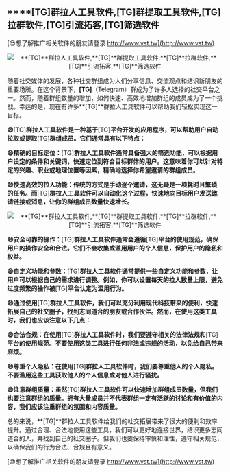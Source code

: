 ## ****[TG]**群拉人工具软件,**[TG]**群提取工具软件,**[TG]**拉群软件,**[TG]**引流拓客,**[TG]**筛选软件**

[😍想了解推广相关软件的朋友请登录 http://www.vst.tw](http://www.vst.tw)

 <center><img src="https://vst.tw/MP4/tuiguang/png/7.png" alt="**[TG]**群拉人工具软件,**[TG]**群提取工具软件,**[TG]**拉群软件,**[TG]**引流拓客,**[TG]**筛选软件"></center>

随着社交媒体的发展，各种社交群组成为人们分享信息、交流观点和结识新朋友的重要场所。在这个背景下，**[TG]**（Telegram）群成为了许多人选择的社交平台之一。然而，随着群组数量的增加，如何快速、高效地增加群组的成员成为了一个挑战。幸运的是，现在有许多**[TG]**群拉人工具软件可以帮助我们轻松实现这一目标。

**😄**[TG]**群拉人工具软件是一种基于**[TG]**平台开发的应用程序，可以帮助用户自动拉取或提取**[TG]**群组成员。它们通常具有以下特点：**

**😄精确的目标定位：**[TG]**群拉人工具软件通常具备强大的筛选功能，可以根据用户设定的条件和关键词，快速定位到符合目标群体的用户。这意味着你可以针对特定的兴趣、职业或地理位置等因素，精确地选择你希望邀请的群组成员。**

**😄快速高效的拉人功能：传统的方式是手动逐个邀请，这无疑是一项耗时且繁琐的任务。而**[TG]**群拉人工具软件可以自动化这个过程，快速地向目标用户发送邀请链接或消息，让你的群组成员数量快速增长。**

 <center><img src="https://vst.tw/MP4/tuiguang/png/0.png" alt="**[TG]**群拉人工具软件,**[TG]**群提取工具软件,**[TG]**拉群软件,**[TG]**引流拓客,**[TG]**筛选软件"></center>

**😄安全可靠的操作：**[TG]**群拉人工具软件通常会遵循**[TG]**平台的使用规范，确保用户的操作安全和合法。它们不会收集或滥用用户的个人信息，保护用户的隐私和权益。**

**😄自定义功能和参数：**[TG]**群拉人工具软件通常提供一些自定义功能和参数，让用户可以根据自己的需求进行调整。例如，你可以设置每天的拉人数量上限，避免过度频繁的操作被**[TG]**平台认定为滥用行为。**

**😄通过使用**[TG]**群拉人工具软件，我们可以充分利用现代科技带来的便利，快速拓展自己的社交圈子，找到志同道合的朋友或合作伙伴。然而，在使用这类工具时，我们也应该注意以下几点：**

**😄合法合规：在使用**[TG]**群拉人工具软件时，我们要遵守相关的法律法规和**[TG]**平台的使用规范。不要使用这类工具进行任何非法或违规的活动，以免给自己带来麻烦。**

**😄尊重个人隐私：在使用**[TG]**群拉人工具软件时，我们要尊重他人的个人隐私。不要滥用这些工具获取他人的个人信息或对他人进行骚扰。**

**😄注意群组质量：虽然**[TG]**群拉人工具软件可以快速增加群组成员数量，但我们也要注意群组的质量。拥有大量成员并不代表群组一定有活跃的讨论和有价值的内容，我们应该注重群组的氛围和内容质量。**

总的来说，**[TG]**群拉人工具软件给我们的社交拓展带来了很大的便利和效率提升。通过合理、合法地使用这些工具，我们可以更好地连接世界，结识更多志同道合的人，并找到自己的社交圈子。但我们也要保持审慎和理性，遵守相关规范，以确保我们的行为合法、合规且有意义。

[😍想了解推广相关软件的朋友请登录 http://www.vst.tw](http://www.vst.tw)



